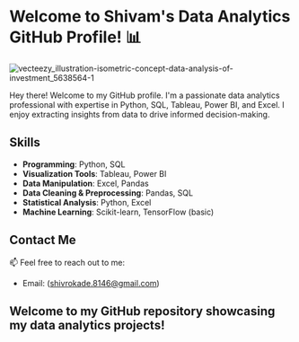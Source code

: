 # Welcome to Shivam's Data Analytics GitHub Profile! 📊

![vecteezy_illustration-isometric-concept-data-analysis-of-investment_5638564-1](https://github.com/Shivam4681/Shivam4681/assets/107171991/ccf7aa7d-ec5c-4f50-9865-ea5b7085ffdc)


Hey there! Welcome to my GitHub profile. I'm a passionate data analytics professional with expertise in Python, SQL, Tableau, Power BI, and Excel. I enjoy extracting insights from data to drive informed decision-making.

## Skills

- **Programming**: Python, SQL
- **Visualization Tools**: Tableau, Power BI
- **Data Manipulation**: Excel, Pandas
- **Data Cleaning & Preprocessing**: Pandas, SQL
- **Statistical Analysis**: Python, Excel
- **Machine Learning**: Scikit-learn, TensorFlow (basic)


## Contact Me

📫 Feel free to reach out to me:
- Email: (shivrokade.8146@gmail.com)

## Welcome to my GitHub repository showcasing my data analytics projects!
